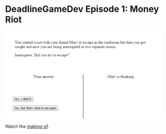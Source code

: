 DeadlineGameDev Episode 1: Money Riot
=====================================

[![Money Riot screenshot](https://github.com/deadlinegamedev/DeadlineGameDev/blob/gh-pages/game1/screenshot.png)](http://youtu.be/_oMp9jrS7Bk "Money Riot making-of")

Watch the [making-of](http://youtu.be/_oMp9jrS7Bk).
